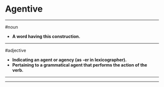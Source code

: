 # Agentive
---
#noun
- **A word having this construction.**
---
#adjective
- **Indicating an agent or agency (as -er in lexicographer).**
- **Pertaining to a grammatical agent that performs the action of the verb.**
---
---
